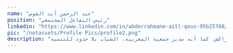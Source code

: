 ```yaml
---
name: "عبد الرحمن أيت القوس"
position: "رئيس التفاعل المجتمعي"
linkedin: "https://www.linkedin.com/in/abderrahmane-aitl-qous-95b25780/"
pic: "/notassets/Profile Pics/profile2.png"
description: "عبد الرحمن من تامصلوحت، المغرب وكان نظير إيستمان أثناء كونه متطوع سلام في مسقط رأسه. لقد عمل مع العديد من منظمات المجتمع المدني المغربية والدولية وحاز على درجة البكالوريوس في علم اجتماع الشركات من جامعة القاضي عياض في مراكش. كما أنه مدير جمعية المغربية، الشباب بلا حدود للتنمية."
---
```

